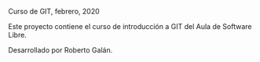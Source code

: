 Curso de GIT, febrero, 2020

Este proyecto contiene el curso de introducción a GIT del Aula de Software Libre.

Desarrollado por Roberto Galán.